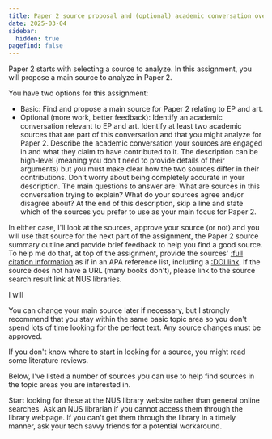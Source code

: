 ```yaml
---
title: Paper 2 source proposal and (optional) academic conversation overview
date: 2025-03-04
sidebar:
  hidden: true
pagefind: false
---
```


Paper 2 starts with selecting a source to analyze. In this assignment, you will propose a main source to analyze in Paper 2.

You have two options for this assignment:

- Basic: Find and propose a main source for Paper 2 relating to EP and art.
- Optional (more work, better feedback): Identify an academic conversation relevant to EP and art. Identify at least two academic sources that are part of this conversation and that you might analyze for Paper 2. Describe the academic conversation your sources are engaged in and what they claim to have contributed to it. The description can be high-level (meaning you don't need to provide details of their arguments) but you must make clear how the two sources differ in their contributions. Don't worry about being completely accurate in your description. The main questions to answer are: What are sources in this conversation trying to explain? What do your sources agree and/or disagree about? At the end of this description, skip a line and state which of the sources you prefer to use  as your main focus for Paper 2.

In either case, I'll look at the sources, approve your source (or not) and you will use that source for the next part of the assignment, the Paper 2 source summary outline.and provide brief feedback to help you find a good source. To help me do that, at top of the assignment, provide the sources' [:full citation information](/course-ntw2029/resources/writing/in-class/citations/#use-apa-formatting) as if in an APA reference list, including a [:DOI link](/course-ntw2029/resources/writing/in-class/citations/#citation-urls). If the source does not have a URL (many books don't), please link to the source search result link at NUS libraries.

I will

You can change your main source later if necessary, but I strongly recommend that you stay within the same basic topic area so you don't spend lots of time looking for the perfect text. Any source changes must be approved.

If you don't know where to start in looking for a source, you might read some literature reviews.

Below, I've listed a number of sources you can use to help find sources in the topic areas you are interested in.

Start looking for these at the NUS library website rather than general online searches. Ask an NUS librarian if you cannot access them through the library webpage. If you can't get them through the library in a timely manner, ask your tech savvy friends for a potential workaround.

